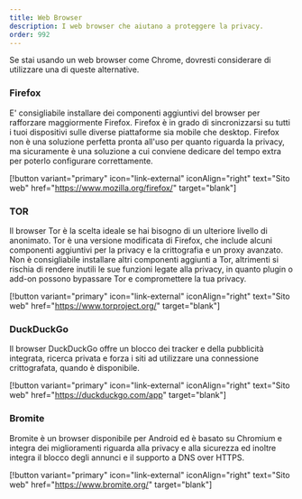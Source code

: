 ```yaml
---
title: Web Browser
description: I web browser che aiutano a proteggere la privacy.
order: 992
---
```


Se stai usando un web browser come Chrome, dovresti considerare di utilizzare una di queste alternative.

### Firefox

E' consigliabile installare dei componenti aggiuntivi del browser per rafforzare maggiormente Firefox.
Firefox è in grado di sincronizzarsi su tutti i tuoi dispositivi sulle diverse piattaforme sia mobile che desktop.
Firefox non è una soluzione perfetta pronta all'uso per quanto riguarda la privacy, ma sicuramente è una soluzione a cui conviene dedicare del tempo extra per poterlo configurare correttamente.

[!button variant="primary" icon="link-external" iconAlign="right" text="Sito web" href="https://www.mozilla.org/firefox/" target="blank"]

### TOR

Il browser Tor è la scelta ideale se hai bisogno di un ulteriore livello di anonimato.
Tor è una versione modificata di Firefox, che include alcuni componenti aggiuntivi per la privacy e la crittografia e un proxy avanzato.
Non è consigliabile installare altri componenti aggiunti a Tor, altrimenti si rischia di rendere inutili le sue funzioni legate alla privacy, in quanto plugin o add-on possono bypassare Tor e compromettere la tua privacy.

[!button variant="primary" icon="link-external" iconAlign="right" text="Sito web" href="https://www.torproject.org/" target="blank"]

### DuckDuckGo

Il browser DuckDuckGo offre un blocco dei tracker e della pubblicità integrata, ricerca privata e forza i siti ad utilizzare una connessione crittografata, quando è disponibile.

[!button variant="primary" icon="link-external" iconAlign="right" text="Sito web" href="https://duckduckgo.com/app" target="blank"]

### Bromite

Bromite è un browser disponibile per Android ed è basato su Chromium e integra dei miglioramenti riguarda alla privacy e alla sicurezza ed inoltre integra il blocco degli annunci e il supporto a DNS over HTTPS.

[!button variant="primary" icon="link-external" iconAlign="right" text="Sito web" href="https://www.bromite.org/" target="blank"]


